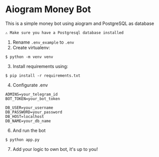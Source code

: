 # Aiogram Money Bot
This is a simple money bot using aiogram and PostgreSQL as database
```
⚠️ Make sure you have a Postgresql database installed
```
1. Rename `.env_example` to `.env`
2. Create virtualenv:
```
$ python -m venv venv
```
3. Install requirements using: 
```
$ pip install -r requirements.txt
```
4. Configurate .env
```
ADMINS=your_telegram_id
BOT_TOKEN=your_bot_token

DB_USER=your_username
DB_PASSWORD=your_password
DB_HOST=localhost
DB_NAME=your_db_name
```
6. And run the bot
```
$ python app.py
```

7. Add your logic to own bot, it's up to you!
